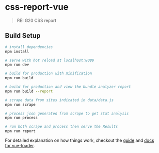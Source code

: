 # css-report-vue

> REI G20 CSS report

## Build Setup

``` bash
# install dependencies
npm install

# serve with hot reload at localhost:8080
npm run dev

# build for production with minification
npm run build

# build for production and view the bundle analyzer report
npm run build --report

# scrape data from sites indicated in data/data.js
npm run scrape

# process json generated from scrape to get stat analysis
npm run process

# run both scrape and process then serve the Results
npm run report
```

For detailed explanation on how things work, checkout the [guide](http://vuejs-templates.github.io/webpack/) and [docs for vue-loader](http://vuejs.github.io/vue-loader).
